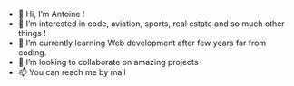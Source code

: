 - 👋 Hi, I’m Antoine !
- 👀 I’m interested in code, aviation, sports, real estate and so much other things !
- 🌱 I’m currently learning Web development after few years far from coding.
- 💞️ I’m looking to collaborate on amazing projects
- 📫 You can reach me by mail

<!---
abodart23/abodart23 is a ✨ special ✨ repository because its `README.md` (this file) appears on your GitHub profile.
You can click the Preview link to take a look at your changes.
--->
